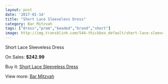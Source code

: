 ```yaml
---
layout: post
date: '2017-01-14'
title: "Short Lace Sleeveless Dress"
category: Bar Mitzvah
tags: ["dress","prom","beaded","brand","short"]
image: http://img.transblink.com/544-thickbox_default/short-lace-sleeveless-dress.jpg
---
```

Short Lace Sleeveless Dress

On Sales: **$242.99**
<a href="https://www.transblink.com/en/bar-mitzvah/147-short-lace-sleeveless-dress.html"><amp-img layout="responsive" width="600" height="600" src="//img.transblink.com/544-thickbox_default/short-lace-sleeveless-dress.jpg" alt="Short Lace Sleeveless Dress 0" /></a>
<a href="https://www.transblink.com/en/bar-mitzvah/147-short-lace-sleeveless-dress.html"><amp-img layout="responsive" width="600" height="600" src="//img.transblink.com/546-thickbox_default/short-lace-sleeveless-dress.jpg" alt="Short Lace Sleeveless Dress 1" /></a>
<a href="https://www.transblink.com/en/bar-mitzvah/147-short-lace-sleeveless-dress.html"><amp-img layout="responsive" width="600" height="600" src="//img.transblink.com/545-thickbox_default/short-lace-sleeveless-dress.jpg" alt="Short Lace Sleeveless Dress 2" /></a>

Buy it: [Short Lace Sleeveless Dress](https://www.transblink.com/en/bar-mitzvah/147-short-lace-sleeveless-dress.html "Short Lace Sleeveless Dress")

View more: [Bar Mitzvah](https://www.transblink.com/en/2-bar-mitzvah "Bar Mitzvah")